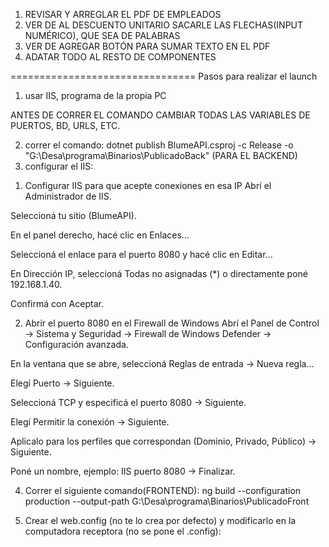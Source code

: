 1) REVISAR Y ARREGLAR EL PDF DE EMPLEADOS
2) VER DE AL DESCUENTO UNITARIO SACARLE LAS FLECHAS(INPUT NUMÉRICO), QUE SEA DE PALABRAS
3) VER DE AGREGAR BOTÓN PARA SUMAR TEXTO EN EL PDF
4) ADATAR TODO AL RESTO DE COMPONENTES



================================
Pasos para realizar el launch
1) usar IIS, programa de la propia PC

ANTES DE CORRER EL COMANDO CAMBIAR TODAS LAS VARIABLES DE PUERTOS, BD, URLS, ETC.

2) correr el comando: dotnet publish BlumeAPI.csproj -c Release -o "G:\Desa\programa\Binarios\PublicadoBack" 
(PARA EL BACKEND)
3) configurar el IIS:

1. Configurar IIS para que acepte conexiones en esa IP
Abrí el Administrador de IIS.

Seleccioná tu sitio (BlumeAPI).

En el panel derecho, hacé clic en Enlaces...

Seleccioná el enlace para el puerto 8080 y hacé clic en Editar...

En Dirección IP, seleccioná Todas no asignadas (*) o directamente poné 192.168.1.40.

Confirmá con Aceptar.

2. Abrir el puerto 8080 en el Firewall de Windows
Abrí el Panel de Control → Sistema y Seguridad → Firewall de Windows Defender → Configuración avanzada.

En la ventana que se abre, seleccioná Reglas de entrada → Nueva regla...

Elegí Puerto → Siguiente.

Seleccioná TCP y especificá el puerto 8080 → Siguiente.

Elegí Permitir la conexión → Siguiente.

Aplicalo para los perfiles que correspondan (Dominio, Privado, Público) → Siguiente.

Poné un nombre, ejemplo: IIS puerto 8080 → Finalizar.



4) Correr el siguiente comando(FRONTEND): ng build --configuration production --output-path G:\Desa\programa\Binarios\PublicadoFront

5) Crear el web.config (no te lo crea por defecto) y modificarlo en la computadora receptora (no se pone el .config):
<?xml version="1.0" encoding="utf-8"?>
<configuration>
  <system.webServer>
    <rewrite>
      <rules>
        <rule name="Angular Routes" stopProcessing="true">
          <match url=".*" />
          <conditions logicalGrouping="MatchAll">
            <add input="{REQUEST_FILENAME}" matchType="IsFile" negate="true" />
            <add input="{REQUEST_FILENAME}" matchType="IsDirectory" negate="true" />
          </conditions>
          <action type="Rewrite" url="/index.html" />
        </rule>
      </rules>
    </rewrite>
  </system.webServer>
</configuration>

